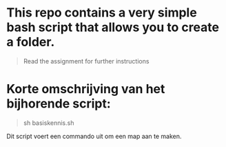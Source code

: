 # This repo contains a very simple bash script that allows you to create a folder.
> Read the assignment for further instructions

# Korte omschrijving van het bijhorende script:

> sh basiskennis.sh

Dit script voert een commando uit om een map aan te maken.